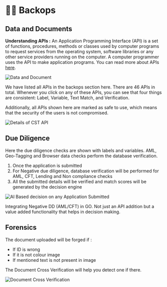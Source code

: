 # 👨💼 Backops

## Data and Documents

**Understanding APIs :** An Application Programming Interface (API) is a set of functions, procedures, methods or classes used by computer programs to request services from the operating system, software libraries or any other service providers running on the computer. A computer programmer uses the API to make application programs. You can read more about APIs [here](https://kids.kiddle.co/Application\_programming\_interface).

![Data and Document](https://lh4.googleusercontent.com/J4T6vMGVCrgjas7ESYnxgCcYu6-POhFFG776AXe3IAOfUuCap2xEt-cCI5hCyAd8skVTWpiJj69bfUQ3FdznXZCwYHuSzclOFk-oizP4QsfvKMnYFgQPVT6W3JRQoGcUM7QzeaMFmAmFCNZM5w)

We have listed all APIs in the backops section here. There are 46 APIs in total. Whenever you click on any of these APIs, you can see that four things are consistent: Label, Variable, Text Match, and Verification.&#x20;

Additionally, all APIs shown here are marked as safe to use, which means that the security of the users is not compromised.

![Details of CST API ](https://lh5.googleusercontent.com/QaYp-ff4cS7GeVELHt0G18Nx73akQxT2tSVLolhhcgeT0Lp-xNh2ys7BwXAXXXAZ1WwujGLDSdrNwwu49F75kGkiRYNu8yUZK9IYZnm\_hiBrPbakqJv1Fg3Zfk1CwA4GAUNt092TT6uYZWcz2Q)

## **Due Diligence**

Here the due diligence checks are shown with labels and variables. AML, Geo-Tagging and Browser data checks perform the database verification.

1. Once the application is submitted
2. For Negative due diligence, database verification will be performed for  AML, CFT, Lending and Non compliance checks
3. All the submitted details will be verified and match scores will be generated by the decision engine

![AI Based decision on any Application Submitted](https://lh6.googleusercontent.com/KXhhAqiuwydmANlmRjfwNzsb-5TnMfKtnn4F5Q0JAKYyp-1qGJcwDhXLEG87I-mQCJGhWJVYlilzIzmYM8bZjekGX8yWr98R6t-Aa11YQAHoOos2BkqvJJgxiN5YomTfv5mHrbawDGJ5tO94JA)

Integrating Negative DD (AML/CFT) in GO. Not just an API addition but a value added functionality that helps in decision making.

## **Forensics**

The document uploaded will be forged if :&#x20;

* If ID is wrong&#x20;
* If it is not colour image&#x20;
* If mentioned text is not present in image

The Document Cross Verification will help you detect one if there.

![Document Cross Verification](https://lh3.googleusercontent.com/WjEMB87kB-ogmHoiScxcuDdLG6sWC8GyBVAiJyONqzb7hF9POBjdNWUJDkJyS4WVSYFRXUAbBT1pXN-28ADCxwJjKoDKHwAqadCsqGILqnzpNsLROP2hFodqZaxo-ig7i9O0AHCxdp3wucJU5Q)

